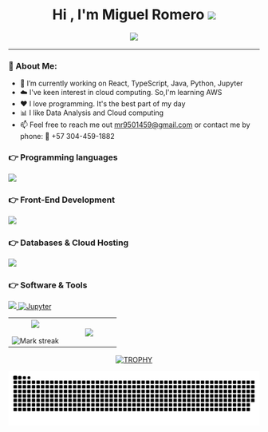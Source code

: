 <h1 align="center">Hi , I'm Miguel Romero <img src="https://media.giphy.com/media/hvRJCLFzcasrR4ia7z/giphy.gif" width="35"></h1>
<p align="center">
  <a href="https://github.com/DenverCoder1/readme-typing-svg"><img src="https://readme-typing-svg.herokuapp.com?lines=Software+Developer+Student;Full+Stack+Web+Developer;Always%20learning%20new%20things&center=true&width=500&height=50"></a>
</p>
<hr/>

### 🤵 About Me:
-  🔭 I’m currently working on React, TypeScript, Java, Python, Jupyter
-  ☁️ I've keen interest in cloud computing. So,I'm learning AWS
-  ❤️ I love programming. It's the best part of my day
-  📊 I like Data Analysis and Cloud computing
-  📫 Feel free to reach me out mr9501459@gmail.com or contact me by phone: 📱 +57 304-459-1882


### 👉 Programming languages
<p align="left">
  <a href="https://skillicons.dev">
    <img src="https://skillicons.dev/icons?i=python,cs,java,js,ts" />
  </a>
</p>

### 👉 Front-End Development
<p align="left">
  <a href="https://skillicons.dev">
    <img src="https://skillicons.dev/icons?i=html,css,react" />
  </a>
</p>

### 👉 Databases & Cloud Hosting
<p align="left">
  <a href="https://skillicons.dev">
    <img src="https://skillicons.dev/icons?i=mysql,postgres,supabase,firebase" />
  </a>
</p>

### 👉 Software & Tools
<p align="left">
  <a href="https://skillicons.dev">
    <img src="https://skillicons.dev/icons?i=vscode,git,linux" />
    <a href="#"><img alt="Jupyter" src="https://img.shields.io/badge/Jupyter%20-%23F37626.svg?logo=Jupyter&logoColor=white"></a>
  </a>
</p>


<!--- stats & Trophy (start) -->
<p align="center">
  <!--- stats (start) -->
<table align="center">
<tr border="none">
<td width="50%" align="center">
  
  <img  align="center"  src="https://github-readme-stats.vercel.app/api?username=1010nishant&theme=dark&show_icons=true&count_private=true" />
  <br></br>
  <img  title="🔥 Get streak stats for your profile at git.io/streak-stats" alt="Mark streak" src="https://github-readme-streak-stats.herokuapp.com/?user=1010nishant&theme=dark&hide_border=false" /> 
</td>

<td width="50%" align="center">

  <img  align="center"  src="https://github-readme-stats.anuraghazra1.vercel.app/api/top-langs/?username=1010nishant&theme=dark&hide_border=false&no-bg=true&no-frame=true&langs_count=10"/>
  
  </td>
</tr>
</table>
<!--- stats (end) -->

<!--- trophy (start) -->
<div align=center>
  <a href="https://github.com/ryo-ma/github-profile-trophy" title="Go to Source">
      <img align="center" width=84% src="https://github-profile-trophy.vercel.app/?username=1010nishant&theme=radical&row=1&column=7&margin-h=15&margin-w=5&no-bg=true" alt="TROPHY" />
    </a>
</div>
<!--- trophy (start) -->


</p>        
<!--- stats (end) -->

<p align="center">
  <img  src="https://raw.githubusercontent.com/Elanza-48/Elanza-48/main/resources/img/github-contribution-grid-snake.svg"
    alt="example" />
</p>

